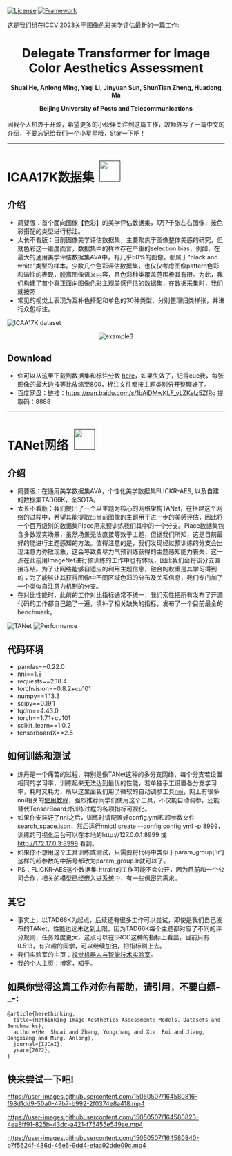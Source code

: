 [![License](https://img.shields.io/badge/License-Apache%202.0-blue.svg)](https://opensource.org/licenses/Apache-2.0)
[![Framework](https://img.shields.io/badge/PyTorch-%23EE4C2C.svg?&logo=PyTorch&logoColor=white)](https://pytorch.org/)

这是我们组在ICCV 2023关于图像色彩美学评估最新的一篇工作: 

<div align="center">
<h1>
<b>
Delegate Transformer for Image Color Aesthetics Assessment
</b>
</h1>
<h4>
<b>
Shuai He, Anlong Ming, Yaqi Li, Jinyuan Sun, ShunTian Zheng, Huadong Ma
    
Beijing University of Posts and Telecommunications
</b>
</h4>
</div>

因我个人热衷于开源，希望更多的小伙伴关注到这篇工作，故额外写了一篇中文的介绍，不要忘记给我们一个小星星哦，Star一下吧！
<!-- ![ICAA17K dataset](https://user-images.githubusercontent.com/15050507/164587655-4af0b519-7213-4f29-b378-5dfc51dfab83.png)
![Performance](https://user-images.githubusercontent.com/15050507/164587663-043a76d8-5d1b-417e-856d-2320fbe26836.png) -->
------------------------------------------------------------------------------------------------------------

# ICAA17K数据集 &nbsp;<a href=""><img width="48" src="[docs/release_icon.png](https://github.com/woshidandan/TANet/blob/main/docs/release_icon.png)"></a>

## 介绍
* 简要版：首个面向图像【色彩】的美学评估数据集，1万7千张左右图像，按色彩搭配的类型进行标注。
* 太长不看版：目前图像美学评估数据集，主要聚焦于图像整体美感的研究，但就色彩这一维度而言，数据集中的样本存在严重的selection bias，例如，在最大的通用美学评估数据集AVA中，有几乎50%的图像，都属于“black and white”类型的样本。少数几个色彩评估数据集，也仅仅考虑图像pattern色彩和谐性的表现，脱离图像语义内容，且色彩种类覆盖范围极其有限。为此，我们构建了首个真正面向图像色彩主观美感评估的数据集，在数据采集时，我们就按照
* 常见的视觉上表现为互补色搭配和单色的30种类型，分别整理归类样张，并进行众包标注。

![ICAA17K dataset](https://github.com/woshidandan/Image-Color-Aesthetics-Assessment/assets/15050507/bedbe5bc-0144-4714-a47f-94aaeb2951f7)


<div align="center">
    
![example3](https://user-images.githubusercontent.com/15050507/164624400-acb365e0-05d9-4de9-bc16-f894904c6d33.png)
    
</div>

## Download
* 你可以从这里下载到数据集和标注分数 [here](https://drive.google.com/drive/folders/1b2D9LeeG5XZzhEa8ldnIZjGh0IHadHhU?usp=sharing)，如果失效了，记得cue我，每张图像的最大边按等比放缩至800，标注文件都按主题类别分开整理好了。
* 百度网盘：链接：https://pan.baidu.com/s/1bAiDMwKLF_vLZKelz5ZfRg 提取码：8888 

------------------------------------------------------------------------------------------------------------

# TANet网络 &nbsp;<a href=""><img width="48" src="docs/release_icon.png"></a>

## 介绍
* 简要版：在通用美学数据集AVA，个性化美学数据集FLICKR-AES, 以及自建的数据集TAD66K，全SOTA。
* 太长不看版：我们提出了一个以主题为核心的网络架构TANet，在搭建这个网络的过程中，希望其能提取出当前图像的主题用于进一步的美感评估，因此将一个百万级别的数据集Place用来预训练我们其中的一个分支。Place数据集包含多数现实场景，虽然场景无法直接等效于主题，但据我们所知，这是目前最好的能进行主题感知的方法。值得注意的是，我们发现经过预训练的分支会出现注意力弥散现象，这会导致费尽力气预训练获得的主题感知能力丧失，这一点在此前用ImageNet进行预训练的工作中也有体现，因此我们会将该分支直接冻结。为了让网络能够自适应的利用主题信息，融合的权重是其学习得到的；为了能够让其获得图像中不同区域色彩的分布及关系信息，我们专门加了一个类似自注意力机制的分支。
* 在对比性能时，此前的工作对比指标通常不统一，我们索性把所有发布了开源代码的工作都自己跑了一遍，填补了相关缺失的指标，发布了一个目前最全的benchmark。

![TANet](https://user-images.githubusercontent.com/15050507/164627140-fed5f9b9-43fa-4cb3-a23f-b60935d3aa71.png)
![Performance](https://user-images.githubusercontent.com/15050507/164587663-043a76d8-5d1b-417e-856d-2320fbe26836.png)


## 代码环境
* pandas==0.22.0
* nni==1.8
* requests==2.18.4
* torchvision==0.8.2+cu101
* numpy==1.13.3
* scipy==0.19.1
* tqdm==4.43.0
* torch==1.7.1+cu101
* scikit_learn==1.0.2
* tensorboardX==2.5

## 如何训练和测试
* 炼丹是一个痛苦的过程，特别是像TANet这种的多分支网络，每个分支若设置相同的学习率，训练起来无法达到最优的性能，若单独手工设置各分支学习率，耗时又耗力，所以这里面我们用了微软的自动调参工具[nni](https://github.com/microsoft/nni)，网上有很多nni相关的[使用教程](https://blog.csdn.net/weixin_43653494/article/details/101039198)，强烈推荐同学们使用这个工具，不仅能自动调参，还能替代TensorBoard对训练过程的各项指标可视化。
* 如果你安装好了nni之后，训练时请配置好config.yml和超参数文件search_space.json，然后运行nnictl create --config config.yml -p 8999，训练的可视化后台可以在本地的http://127.0.0.1:8999 或 http://172.17.0.3:8999 看到。
* 如果你不想用这个工具训练或测试，只需要将代码中类似于param_group['lr']这样的超参数的中括号都改为param_group.lr就可以了。
* PS：FLICKR-AES这个数据集上train的工作可能不会公开，因为目前和一个公司合作，相关的模型已经嵌入进系统中，有一些保密的需求。

## 其它
* 事实上，以TAD66K为起点，后续还有很多工作可以尝试，即使是我们自己发布的TANet，性能也远未达到上限，因为TAD66K每个主题都对应了不同的评分规则，任务难度更大，这点可以在SRCC这种的指标上看出，目前只有0.513，有兴趣的同学，可以继续加油，把指标刷上去。
* 我们实验室的主页：[视觉机器人与智能技术实验室](http://www.mrobotit.cn/Default.aspx)。
* 我的个人主页：[博客](https://xiaohegithub.cn/)，[知乎](https://www.zhihu.com/people/wo-shi-dan-dan-87)。

## 如果你觉得这篇工作对你有帮助，请引用，不要白嫖-_-:
```
@article{herethinking,
  title={Rethinking Image Aesthetics Assessment: Models, Datasets and Benchmarks},
  author={He, Shuai and Zhang, Yongchang and Xie, Rui and Jiang, Dongxiang and Ming, Anlong},
  journal={IJCAI},
  year={2022},
}
```

## 快来尝试一下吧!
https://user-images.githubusercontent.com/15050507/164580816-f98d1dd9-50a0-47b7-b992-2f0374e8a418.mp4

https://user-images.githubusercontent.com/15050507/164580823-4ea8ff91-825b-43dc-a421-f75455e549ae.mp4

https://user-images.githubusercontent.com/15050507/164580840-b7f5624f-486d-46e6-9dd4-efaa92dde09c.mp4


